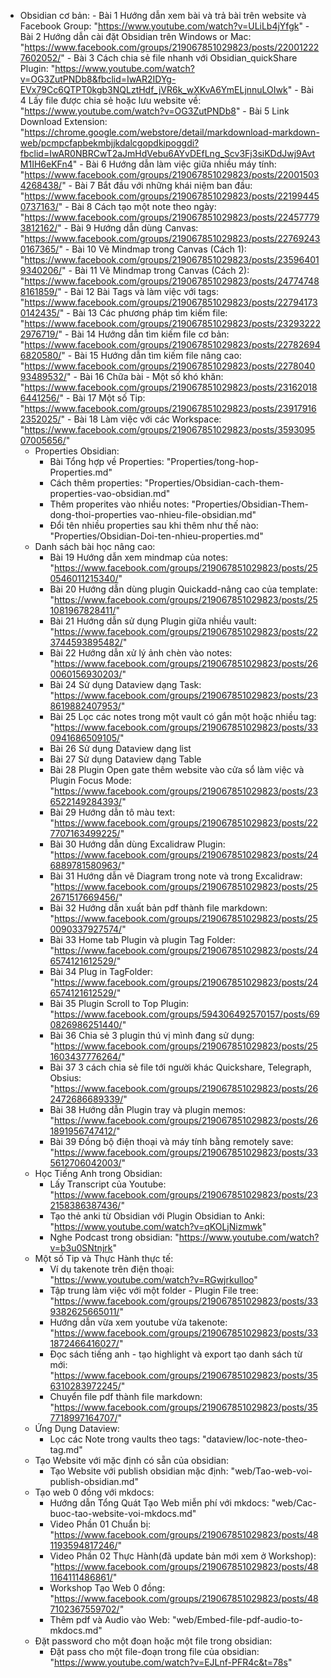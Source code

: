 - Obsidian cơ bản:
      - Bài 1 Hướng dẫn xem bài và trả bài trên website và Facebook Group: "https://www.youtube.com/watch?v=ULiLb4jYfgk"
          - Bài 2 Hướng dẫn cài đặt Obsidian trên Windows or Mac: "https://www.facebook.com/groups/219067851029823/posts/220012227602052/"
          - Bài 3 Cách chia sẻ file nhanh với Obsidian_quickShare Plugin: "https://www.youtube.com/watch?v=OG3ZutPNDb8&fbclid=IwAR2IDYg-EVx79Cc6QTPT0kgb3NQLztHdf_jVR6k_wXKvA6YmELjnnuLOIwk"
          - Bài 4 Lấy file được chia sẻ hoặc lưu website về: "https://www.youtube.com/watch?v=OG3ZutPNDb8"
          - Bài 5 Link Download Extension: "https://chrome.google.com/webstore/detail/markdownload-markdown-web/pcmpcfapbekmbjjkdalcgopdkipoggdi?fbclid=IwAR0NBRCwT2aJmHdVebu6AYvDEfLng_Scv3Fj3siKDdJwj9AvtM1IH6eKFn4"
          - Bài 6 Hướng dẫn làm việc giữa nhiều máy tính: "https://www.facebook.com/groups/219067851029823/posts/220015034268438/"
          - Bài 7 Bắt đầu với những khái niệm ban đầu: "https://www.facebook.com/groups/219067851029823/posts/221994450737163/"
          - Bài 8 Cách tạo một note theo ngày: "https://www.facebook.com/groups/219067851029823/posts/224577793812162/"
          - Bài 9 Hướng dẫn dùng Canvas: "https://www.facebook.com/groups/219067851029823/posts/227692430167365/"
          - Bài 10 Vẽ Mindmap trong Canvas (Cách 1): "https://www.facebook.com/groups/219067851029823/posts/235964019340206/"
          - Bài 11 Vẽ Mindmap trong Canvas (Cách 2): "https://www.facebook.com/groups/219067851029823/posts/247747488161859/"
          - Bài 12 Bài Tags và làm việc với tags: "https://www.facebook.com/groups/219067851029823/posts/227941730142435/"
          - Bài 13 Các phương pháp tìm kiếm file: "https://www.facebook.com/groups/219067851029823/posts/232932222976719/"
          - Bài 14 Hướng dẫn tìm kiếm file cơ bản: "https://www.facebook.com/groups/219067851029823/posts/227826946820580/"
          - Bài 15 Hướng dẫn tìm kiếm file nâng cao: "https://www.facebook.com/groups/219067851029823/posts/227804093489532/"
          - Bài 16 Chữa bài - Một số khó khăn: "https://www.facebook.com/groups/219067851029823/posts/231620186441256/"
          - Bài 17 Một số Tip: "https://www.facebook.com/groups/219067851029823/posts/239179162352025/"
          - Bài 18 Làm việc với các Workspace: "https://www.facebook.com/groups/219067851029823/posts/359309507005656/"
  - Properties Obsidian:
      - Bài Tổng hợp về Properties: "Properties/tong-hop-Properties.md"
      - Cách thêm properties: "Properties/Obsidian-cach-them-properties-vao-obsidian.md"
      - Thêm properites vào nhiều notes: "Properties/Obsidian-Them-dong-thoi-properties vao-nhieu-file-obsidian.md"
      - Đổi tên nhiều properties sau khi thêm như thế nào: "Properties/Obsidian-Doi-ten-nhieu-properties.md"
  - Danh sách bài học nâng cao:
      - Bài 19 Hướng dẫn xem mindmap của notes: "https://www.facebook.com/groups/219067851029823/posts/250546011215340/"
      - Bài 20 Hướng dẫn dùng plugin Quickadd-nâng cao của template: "https://www.facebook.com/groups/219067851029823/posts/251081967828411/"
      - Bài 21 Hướng dẫn sử dụng Plugin giữa nhiều vault: "https://www.facebook.com/groups/219067851029823/posts/223744593895482/"
      - Bài 22 Hướng dẫn xử lý ảnh chèn vào notes: "https://www.facebook.com/groups/219067851029823/posts/260060156930203/"
      - Bài 24 Sử dụng Dataview dạng Task: "https://www.facebook.com/groups/219067851029823/posts/238619882407953/"
      - Bài 25 Lọc các notes trong một vault có gắn một hoặc nhiều tag: "https://www.facebook.com/groups/219067851029823/posts/330941686509105/"
      - Bài 26 Sử dụng Dataview dạng list
      - Bài 27 Sử dụng Dataview dạng Table
      - Bài 28 Plugin Open gate thêm website vào cửa sổ làm việc và Plugin Focus Mode: "https://www.facebook.com/groups/219067851029823/posts/236522149284393/"
      - Bài 29 Hướng dẫn tô màu text: "https://www.facebook.com/groups/219067851029823/posts/227707163499225/"
      - Bài 30 Hướng dẫn dùng Excalidraw Plugin: "https://www.facebook.com/groups/219067851029823/posts/246889781580963/"
      - Bài 31 Hướng dẫn vẽ Diagram trong note và trong Excalidraw: "https://www.facebook.com/groups/219067851029823/posts/252671517669456/"
      - Bài 32 Hướng dẫn xuất bản pdf thành file markdown: "https://www.facebook.com/groups/219067851029823/posts/250090337927574/"
      - Bài 33 Home tab Plugin và plugin Tag Folder: "https://www.facebook.com/groups/219067851029823/posts/246574121612529/"
      - Bài 34 Plug in TagFolder: "https://www.facebook.com/groups/219067851029823/posts/246574121612529/"
      - Bài 35 Plugin Scroll to Top Plugin: "https://www.facebook.com/groups/594306492570157/posts/690826986251440/"
      - Bài 36 Chia sẻ 3 plugin thú vị mình đang sử dụng: "https://www.facebook.com/groups/219067851029823/posts/251603437776264/"
      - Bài 37 3 cách chia sẻ file tới người khác Quickshare, Telegraph, Obsius: "https://www.facebook.com/groups/219067851029823/posts/262472686689339/"
      - Bài 38 Hướng dẫn Plugin tray và plugin memos: "https://www.facebook.com/groups/219067851029823/posts/261891956747412/"
      - Bài 39 Đồng bộ điện thoại và máy tính bằng remotely save: "https://www.facebook.com/groups/219067851029823/posts/335612706042003/"
  - Học Tiếng Anh trong Obsidian:
      - Lấy Transcript của Youtube: "https://www.facebook.com/groups/219067851029823/posts/232158386387436/"
      - Tạo thẻ anki từ Obsidian với Plugin Obsidian to Anki: "https://www.youtube.com/watch?v=qKOLjNizmwk"
      - Nghe Podcast trong obsidian: "https://www.youtube.com/watch?v=b3u0SNtnjrk"
  - Một số Tip và Thực Hành thực tế:
      - Ví dụ takenote trên điện thoại: "https://www.youtube.com/watch?v=RGwjrkulloo"
      - Tập trung làm việc với một folder - Plugin File tree: "https://www.facebook.com/groups/219067851029823/posts/339382625665011/"
      - Hướng dẫn vừa xem youtube vừa takenote: "https://www.facebook.com/groups/219067851029823/posts/331872466416027/"
      - Đọc sách tiếng anh - tạo highlight và export tạo danh sách từ mới: "https://www.facebook.com/groups/219067851029823/posts/356310283972245/"
      - Chuyển file pdf thành file markdown: "https://www.facebook.com/groups/219067851029823/posts/357718997164707/" 
  - Ứng Dụng Dataview:
      - Lọc các Note trong vaults theo tags: "dataview/loc-note-theo-tag.md"
  - Tạo Website với mặc định có sẵn của obsidian:
      - Tạo Website với publish obsidian mặc định: "web/Tao-web-voi-publish-obsidian.md"
  - Tạo web 0 đồng với mkdocs:
      - Hướng dẫn Tổng Quát Tạo Web miễn phí với mkdocs: "web/Cac-buoc-tao-website-voi-mkdocs.md"
      - Video Phần 01 Chuẩn bị: "https://www.facebook.com/groups/219067851029823/posts/481193594817246/"
      - Video Phần 02 Thực Hành(đã update bản mới xem ở Workshop): "https://www.facebook.com/groups/219067851029823/posts/481164111486861/"  
      - Workshop Tạo Web 0 đồng: "https://www.facebook.com/groups/219067851029823/posts/487102367559702/"
      - Thêm pdf và Audio vào Web: "web/Embed-file-pdf-audio-to-mkdocs.md"
  - Đặt password cho một đoạn hoặc một file trong obsidian:
      - Đặt pass cho một file-đoạn trong file của obsidian: "https://www.youtube.com/watch?v=EJLnf-PFR4c&t=78s"
